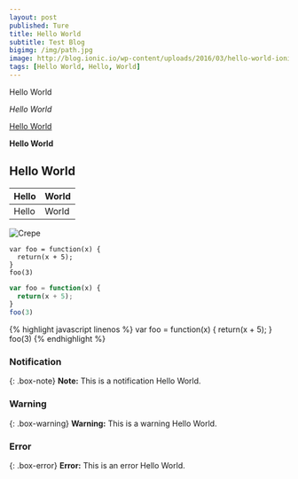 ```yaml
---
layout: post
published: Ture
title: Hello World
subtitle: Test Blog 
bigimg: /img/path.jpg
image: http://blog.ionic.io/wp-content/uploads/2016/03/hello-world-ionic2.png
tags: [Hello World, Hello, World]
---
```


Hello World

_Hello World_

[Hello World](https://xuchen.github.io/)

**Hello World**

## Hello World

| Hello | World |
| :------ |:--- | 
| Hello | World | 


![Crepe](http://blog.ionic.io/wp-content/uploads/2016/03/hello-world-ionic2.png)

~~~
var foo = function(x) {
  return(x + 5);
}
foo(3)
~~~

```javascript
var foo = function(x) {
  return(x + 5);
}
foo(3)
```

{% highlight javascript linenos %}
var foo = function(x) {
  return(x + 5);
}
foo(3)
{% endhighlight %}

### Notification

{: .box-note}
**Note:** This is a notification Hello World.

### Warning

{: .box-warning}
**Warning:** This is a warning Hello World.

### Error

{: .box-error}
**Error:** This is an error Hello World.
